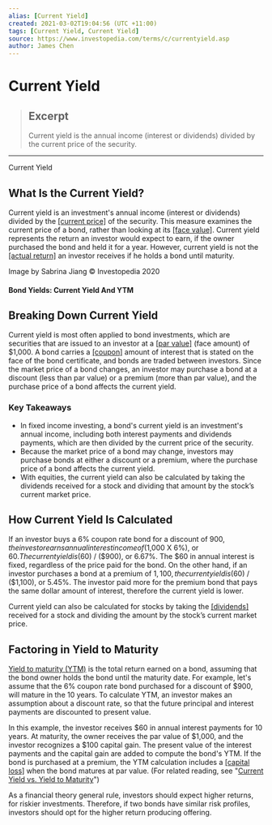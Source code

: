 ```yaml
---
alias: [Current Yield]
created: 2021-03-02T19:04:56 (UTC +11:00)
tags: [Current Yield, Current Yield]
source: https://www.investopedia.com/terms/c/currentyield.asp
author: James Chen
---
```


# Current Yield

> ## Excerpt
> Current yield is the annual income (interest or dividends) divided by the current price of the security.

---

Current Yield
## What Is the Current Yield?

Current yield is an investment's annual income (interest or dividends) divided by the [[current price]](https://www.investopedia.com/terms/c/currentprice.asp) of the security. This measure examines the current price of a bond, rather than looking at its [[face value]](https://www.investopedia.com/terms/f/facevalue.asp). Current yield represents the return an investor would expect to earn, if the owner purchased the bond and held it for a year. However, current yield is not the [[actual return]](https://www.investopedia.com/terms/a/actualreturn.asp) an investor receives if he holds a bond until maturity.

Image by Sabrina Jiang © Investopedia 2020

#### Bond Yields: Current Yield And YTM

## Breaking Down Current Yield

Current yield is most often applied to bond investments, which are securities that are issued to an investor at a [[par value]](https://www.investopedia.com/terms/p/parvalue.asp) (face amount) of $1,000. A bond carries a [[coupon]](https://www.investopedia.com/terms/c/coupon.asp) amount of interest that is stated on the face of the bond certificate, and bonds are traded between investors. Since the market price of a bond changes, an investor may purchase a bond at a discount (less than par value) or a premium (more than par value), and the purchase price of a bond affects the current yield.

### Key Takeaways

-   In fixed income investing, a bond's current yield is an investment's annual income, including both interest payments and dividends payments, which are then divided by the current price of the security. 
-   Because the market price of a bond may change, investors may purchase bonds at either a discount or a premium, where the purchase price of a bond affects the current yield.
-   With equities, the current yield can also be calculated by taking the dividends received for a stock and dividing that amount by the stock’s current market price.

## How Current Yield Is Calculated

If an investor buys a 6% coupon rate bond for a discount of $900, the investor earns annual interest income of ($1,000 X 6%), or $60. The current yield is ($60) / ($900), or 6.67%. The $60 in annual interest is fixed, regardless of the price paid for the bond. On the other hand, if an investor purchases a bond at a premium of $1,100, the current yield is ($60) / ($1,100), or 5.45%. The investor paid more for the premium bond that pays the same dollar amount of interest, therefore the current yield is lower.

Current yield can also be calculated for stocks by taking the [[dividends]](https://www.investopedia.com/terms/d/dividend.asp) received for a stock and dividing the amount by the stock’s current market price.

## Factoring in Yield to Maturity

[Yield to maturity (YTM)](https://www.investopedia.com/terms/y/yieldtomaturity.asp) is the total return earned on a bond, assuming that the bond owner holds the bond until the maturity date. For example, let's assume that the 6% coupon rate bond purchased for a discount of $900, will mature in the 10 years. To calculate YTM, an investor makes an assumption about a discount rate, so that the future principal and interest payments are discounted to present value.

In this example, the investor receives $60 in annual interest payments for 10 years. At maturity, the owner receives the par value of $1,000, and the investor recognizes a $100 capital gain. The present value of the interest payments and the capital gain are added to compute the bond's YTM. If the bond is purchased at a premium, the YTM calculation includes a [[capital loss]](https://www.investopedia.com/terms/c/capitalloss.asp) when the bond matures at par value. (For related reading, see "[Current Yield vs. Yield to Maturity](https://www.investopedia.com/ask/answers/072915/what-relationship-between-current-yield-and-yield-maturity-ytm.asp)")

As a financial theory general rule, investors should expect higher returns, for riskier investments. Therefore, if two bonds have similar risk profiles, investors should opt for the higher return producing offering.
